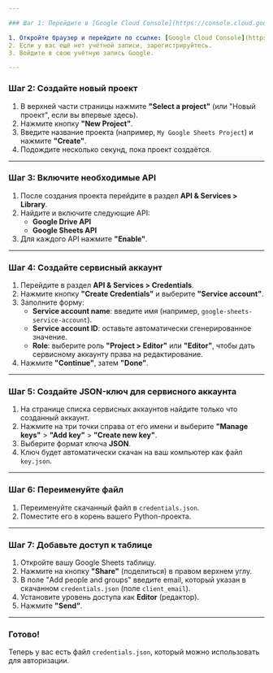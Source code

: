 ```yaml
---

### Шаг 1: Перейдите в [Google Cloud Console](https://console.cloud.google.com/)

1. Откройте браузер и перейдите по ссылке: [Google Cloud Console](https://console.cloud.google.com/).
2. Если у вас ещё нет учётной записи, зарегистрируйтесь.
3. Войдите в свою учётную запись Google.

---
```


### Шаг 2: Создайте новый проект

1. В верхней части страницы нажмите **"Select a project"** (или "Новый проект", если вы впервые здесь).
2. Нажмите кнопку **"New Project"**.
3. Введите название проекта (например, `My Google Sheets Project`) и нажмите **"Create"**.
4. Подождите несколько секунд, пока проект создаётся.

---

### Шаг 3: Включите необходимые API

1. После создания проекта перейдите в раздел **API & Services > Library**.
2. Найдите и включите следующие API:
   - **Google Drive API**
   - **Google Sheets API**
3. Для каждого API нажмите **"Enable"**.

---

### Шаг 4: Создайте сервисный аккаунт

1. Перейдите в раздел **API & Services > Credentials**.
2. Нажмите кнопку **"Create Credentials"** и выберите **"Service account"**.
3. Заполните форму:
   - **Service account name**: введите имя (например, `google-sheets-service-account`).
   - **Service account ID**: оставьте автоматически сгенерированное значение.
   - **Role**: выберите роль **"Project > Editor"** или **"Editor"**, чтобы дать сервисному аккаунту права на редактирование.
4. Нажмите **"Continue"**, затем **"Done"**.

---

### Шаг 5: Создайте JSON-ключ для сервисного аккаунта

1. На странице списка сервисных аккаунтов найдите только что созданный аккаунт.
2. Нажмите на три точки справа от его имени и выберите **"Manage keys"** > **"Add key"** > **"Create new key"**.
3. Выберите формат ключа **JSON**.
4. Ключ будет автоматически скачан на ваш компьютер как файл `key.json`.

---

### Шаг 6: Переименуйте файл

1. Переименуйте скачанный файл в `credentials.json`.
2. Поместите его в корень вашего Python-проекта.

---

### Шаг 7: Добавьте доступ к таблице

1. Откройте вашу Google Sheets таблицу.
2. Нажмите на кнопку **"Share"** (поделиться) в правом верхнем углу.
3. В поле "Add people and groups" введите email, который указан в скачанном `credentials.json` (поле `client_email`).
4. Установите уровень доступа как **Editor** (редактор).
5. Нажмите **"Send"**.

---

### Готово!

Теперь у вас есть файл `credentials.json`, который можно использовать для авторизации.
